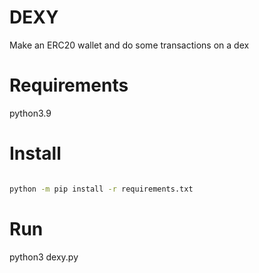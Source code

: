 DEXY
===============

Make an ERC20 wallet and do some transactions on a dex

Requirements
===============
python3.9


Install
===============

```bash

python -m pip install -r requirements.txt
```

Run
===============
python3 dexy.py

